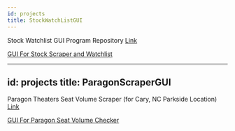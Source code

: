 ```yaml
---
id: projects
title: StockWatchListGUI
---
```


Stock Watchlist GUI Program Repository [Link](https://github.com/BrokenTek/StockWatchlistGUI)


[GUI For Stock Scraper and Watchlist](./assets/project_img.PNG)


---
id: projects
title: ParagonScraperGUI
---

Paragon Theaters Seat Volume Scraper (for Cary, NC Parkside Location) [Link](https://github.com/BrokenTek/ParagonScraperGUI)


[GUI For Paragon Seat Volume Checker](./assets/paragon_scraper.png)
